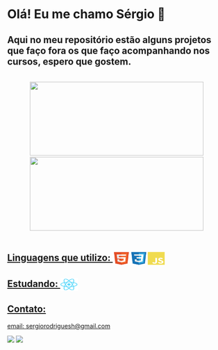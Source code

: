 <h1>Olá! Eu me chamo Sérgio 👋</h1>
<h2>Aqui no meu repositório estão alguns projetos que faço fora os que faço acompanhando nos cursos, espero que gostem.</h2>
<br>
<div align="center">
  <a href="https://github.com/sergiohrodrigues">
  <img height="170em" width="400em" src="https://github-readme-stats.vercel.app/api?username=sergiohrodrigues&show_icons=true&theme=dark&include_all_commits=false&count_private=true"/>
  <img height="170em" width="400em" src="https://github-readme-stats.vercel.app/api/top-langs/?username=sergiohrodrigues&layout=compact&langs_count=7&theme=dark"/>
</div>
  <br>
  <h2>Linguagens que utilizo: <img align="center" alt="Rafa-HTML" height="30" width="40" src="https://raw.githubusercontent.com/devicons/devicon/master/icons/html5/html5-original.svg"><img align="center" alt="Rafa-CSS" height="30" width="40" src="https://raw.githubusercontent.com/devicons/devicon/master/icons/css3/css3-original.svg"><img align="center" alt="Rafa-Js" height="30" width="40" src="https://raw.githubusercontent.com/devicons/devicon/master/icons/javascript/javascript-plain.svg"></h2>
  
  <h2>Estudando: <img align="center" alt="Rafa-React" height="30" width="40" src="https://raw.githubusercontent.com/devicons/devicon/master/icons/react/react-original.svg"></h2>
  
  <h2>Contato:</h2>
  
  email: sergiorodriguesh@gmail.com
  
  <a href="https://www.linkedin.com/in/sergio-henrique-rodrigues-9722b5213/" target="_blank"><img src="https://img.shields.io/badge/-LinkedIn-%230077B5?style=for-the-badge&logo=linkedin&logoColor=white" target="_blank"></a> 
  <a href="https://instagram.com/sergiorodriguesh/" target="_blank"><img src="https://img.shields.io/badge/-Instagram-%23E4405F?style=for-the-badge&logo=instagram&logoColor=white" target="_blank"></a>
  
